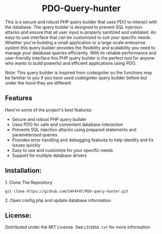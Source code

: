 <h1 align="center" id="title">PDO-Query-hunter</h1>

<p id="description">This is a secure and robust PHP query builder that uses PDO to interact with the database. The query builder is designed to prevent SQL injection attacks and ensure that all user input is properly sanitized and validated. An easy-to-use interface that can be customized to suit your specific needs. Whether you're building a small application or a large-scale enterprise system this query builder provides the flexibility and scalability you need to manage your database queries efficiently. With its reliable performance and user-friendly interface this PHP query builder is the perfect tool for anyone who wants to build powerful and efficient applications using PDO. 

Note: This query builder is inspired from codeigniter so the functions may be familiar to you if you have used codeigniter query builder before but under the hood they are different</p>

  
<h2>Features</h2>

Here're some of the project's best features:

*   Secure and robust PHP query builder
*   Uses PDO for safe and convenient database interaction
*   Prevents SQL injection attacks using prepared statements and parameterized queries
*   Provides error handling and debugging features to help identify and fix issues quickly
*   Easy to use and customize for your specific needs
*   Support for multiple database drivers

<h2> Installation:</h2>

<p>1. Clone The Repository</p>

```
git clone https://github.com/S4F4Y4T/PDO-query-hunter.git
```

<p>2. Open config.php and update database information</p>


<h2>License:</h2>

Distributed under the MIT License. See `LICENSE.txt` for more information.
